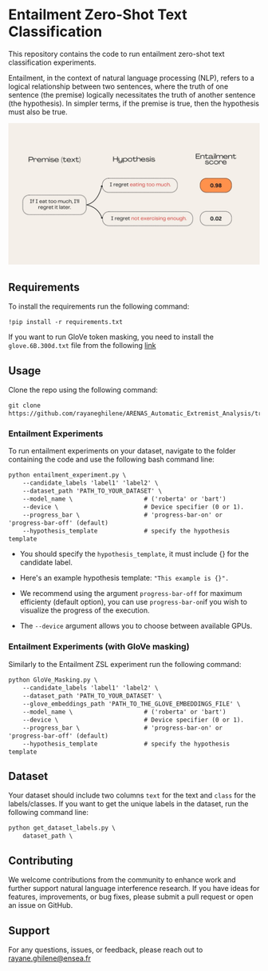 # Entailment Zero-Shot Text Classification
This repository contains the code to run entailment zero-shot text classification experiments.

Entailment, in the context of natural language processing (NLP), refers to a logical relationship between two sentences, where the truth of one sentence (the premise) logically necessitates the truth of another sentence (the hypothesis). In simpler terms, if the premise is true, then the hypothesis must also be true.

![Entailment_Diagram](image.png)
## Requirements 
To install the requirements run the following command: 
```
!pip install -r requirements.txt
```

If you want to run GloVe token masking, you need to install the ```glove.6B.300d.txt``` file from the following [link](https://www.kaggle.com/datasets/thanakomsn/glove6b300dtxt)

## Usage

Clone the repo using the following command:
```
git clone https://github.com/rayaneghilene/ARENAS_Automatic_Extremist_Analysis/tree/main/Entailment_framework.git
```

### Entailment Experiments

To run entailment experiments on your dataset, navigate to the folder containing the code and use the following bash command line:

```
python entailment_experiment.py \   
    --candidate_labels 'label1' 'label2' \ 
    --dataset_path 'PATH_TO_YOUR_DATASET' \
    --model_name \                    # ('roberta' or 'bart')
    --device \                        # Device specifier (0 or 1). 
    --progress_bar \                  # 'progress-bar-on' or 'progress-bar-off' (default)
    --hypothesis_template             # specify the hypothesis template

```

* You should specify the ```hypothesis_template```, it must include {} for the candidate label.
* Here's an example hypothesis template: 
```"This example is {}".```

* We recommend using the argument ```progress-bar-off``` for maximum efficienty (default option), you can use ```progress-bar-on```if you wish to visualize the progress of the execution.

* The ```--device``` argument allows you to choose between available GPUs. 

### Entailment Experiments (with GloVe masking)
Similarly to the Entailment ZSL experiment run the following command:

```
python GloVe_Masking.py \   
    --candidate_labels 'label1' 'label2' \ 
    --dataset_path 'PATH_TO_YOUR_DATASET' \
    --glove_embeddings_path 'PATH_TO_THE_GLOVE_EMBEDDINGS_FILE' \
    --model_name \                    # ('roberta' or 'bart')
    --device \                        # Device specifier (0 or 1). 
    --progress_bar \                  # 'progress-bar-on' or 'progress-bar-off' (default)
    --hypothesis_template             # specify the hypothesis template

```

## Dataset

Your dataset should include two columns ```text``` for the text and ```class``` for the labels/classes. If you want to get the unique labels in the dataset, run the following command line:

```
python get_dataset_labels.py \
    dataset_path \
```

## Contributing
We welcome contributions from the community to enhance work and further support natural language interference research. 
If you have ideas for features, improvements, or bug fixes, please submit a pull request or open an issue on GitHub.


## Support
For any questions, issues, or feedback, please reach out to rayane.ghilene@ensea.fr
